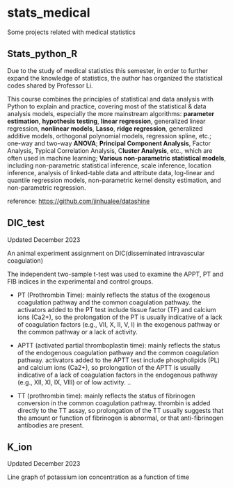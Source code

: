 # stats_medical
 Some projects related with medical statistics
 
## Stats_python_R


Due to the study of medical statistics this semester, 
in order to further expand the knowledge of statistics, 
the author has organized the statistical codes shared by Professor Li.

This course combines the principles of statistical and data analysis with 
Python to explain and practice, 
covering most of the statistical & data analysis models, 
especially the more mainstream algorithms: 
**parameter estimation**, 
**hypothesis testing**, 
**linear regression**, 
generalized linear regression, 
**nonlinear models**, 
**Lasso**, **ridge regression**, 
generalized additive models, orthogonal polynomial models, 
regression spline, etc.; 
one-way and two-way **ANOVA**; **Principal Component Analysis**,
 Factor Analysis, Typical Correlation Analysis, C**luster Analysis**, etc., 
 which are often used in machine learning; 
 **Various non-parametric statistical models**, including non-parametric statistical inference, scale inference, location inference, analysis of linked-table data and attribute data, log-linear and quantile regression models, 
non-parametric kernel density estimation, and non-parametric regression.

reference: https://github.com/jinhualee/datashine
 
## DIC_test
Updated December 2023

An animal experiment assignment on DIC(disseminated intravascular coagulation)

The independent two-sample t-test was used to examine the APPT, 
PT and FIB indices in the experimental and control groups.

- PT (Prothrombin Time): mainly reflects the status of the exogenous coagulation pathway and the common coagulation pathway. the activators added to the PT test include tissue factor (TF) and calcium ions (Ca2+), so the prolongation of the PT is usually indicative of a lack of coagulation factors (e.g., VII, X, II, V, I) in the exogenous pathway or the common pathway or a lack of activity.

- APTT (activated partial thromboplastin time): mainly reflects the status of the endogenous coagulation pathway and the common coagulation pathway. activators added to the APTT test include phospholipids (PL) and calcium ions (Ca2+), so prolongation of the APTT is usually indicative of a lack of coagulation factors in the endogenous pathway (e.g., XII, XI, IX, VIII) or of low activity. ..

- TT (prothrombin time): mainly reflects the status of fibrinogen conversion in the common coagulation pathway. thrombin is added directly to the TT assay, so prolongation of the TT usually suggests that the amount or function of fibrinogen is abnormal, or that anti-fibrinogen antibodies are present.

## K_ion
Updated December 2023

Line graph of potassium ion concentration as a function of time
